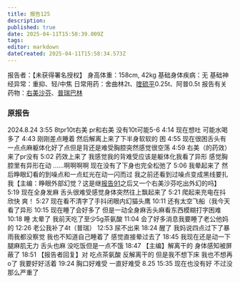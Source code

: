 ```yaml
---
title: 报告125
description: 
published: true
date: 2025-04-11T15:58:39.009Z
tags: 
editor: markdown
dateCreated: 2025-04-11T15:58:34.573Z
---
```


报告者：【未获得署名授权】
身高体重：158cm, 42kg
基础身体疾病：无
基础神经异常：重抑、轻/中焦
日常用药：舍曲林2t、[喹硫平](/QTP/)0.25t、阿普0.5t
报告有关药物：[右美沙芬](/DXM/)、[普瑞巴林](/PR80/)

### 原报告
2024.8.24
3:55 8tpr10t右美 pr和右美 没有10t可能5-6
4:14 现在想吐 可能水喝多了
4:43 刚刚差点睡着 然后解离上来了下半身软软的 困
4:55 现在很困舌头有一点点麻躯体化好了点但是背还是难受胸腔突然感觉很空荡
4:59 右美（的药效）来了pr没有
5:02 药效上来了 我感觉我的背难受应该是躯体化我看了异形 感觉胸腔里有异形在动 ……啊啊啊啊 现在没有了下身也完全松弛了
5:06 我晕起来了 然后睁眼幻看的到噪点和一点虹光在动一闪而过 我之前还看到过噪点变成黑线要扎我【主编：睁眼外部幻觉？这是继[报告91](/report/RP091/)之后又一个右美沙芬吃出外幻的吗】
5:19 现在全身发麻 舌头很难受感觉身体突然往上飘起来了
5:21 爬起来充电在抖 欣快 爽！
5:27 现在看不清字了手抖闭眼内幻猫头鹰
10:11 还有太空飞船（我今天看了异形
10:15 现在睡了会好多了 但是一动全身麻舌头麻看东西模糊打字困难
10:18 睡 太晕了 我前天吃了至少5g茶氨酸
11:04 会了好多消息我要睡了老公他妈的
12:26 老公我补了4t（普瑞）
12:53 尿不出来
18:24 醒了 我妈说四点过下了暴雨我都没察觉 我也不知道自己睡着了 感觉直接晕过去了
18:45 我现在还是动一下腿麻肌无力 舌头也麻 没吃饭但是一点不饿
18:47 【主编】解离干的 身体感知被屏蔽了
18:51 【报告者回复】对 吃点茶氨酸 反解离干的 但是我不想下床 我也不想再o了 我要好好活着
19:24 胸口好难受 一直好难受
8.25
15:35 现在也没有好 不过没那么严重了